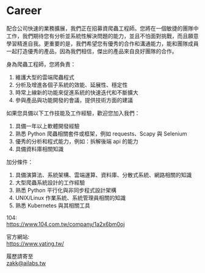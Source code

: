 # Career

配合公司快速的業務擴展，我們正在招募資爬蟲工程師。您將在一個敏捷的團隊中工作，我們期待您有分析並系統性解決問題的能力，並且不怕面對挑戰，而且願意學習精進自我。更重要的是，我們希望您有優秀的合作和溝通能力，能和團隊成員一起打造優秀的產品，因為我們相信，傑出的產品來自良好團隊的合作。

身為爬蟲工程師，您將負責：
1. 維護大型的雲端爬蟲程式
2. 分析及增進各個子系統的效能、延展性、穩定性
3. 時常上線新的功能來促進系統的快速迭代和不斷擴大
4. 參與產品與功能開發的會議，提供技術方面的建議

如果您具備以下工作技能及工作經驗，歡迎您加入我們：
1. 具備一年以上軟體開發經驗
2. 熟悉 Python 爬蟲相關套件或框架，例如 requests、Scapy 與 Selenium
3. 優秀的分析和程式能力，例如：拆解後端 api 的能力
4. 具備資料庫相關知識

加分條件：
1. 具備演算法、系統架構、雲端運算、資料庫、分散式系統、網路相關的知識
2. 大型爬蟲系統設計的工作經驗
3. 熟悉 Python 平行化與非同步程式設計架構
4. UNIX/Linux 作業系統、系統管理員相關的知識
5. 熟悉 Kubernetes 與其相關工具

104:  
https://www.104.com.tw/company/1a2x6bm0oj

官方網站:  
https://www.yating.tw/

履歷請寄至  
zakk@ailabs.tw